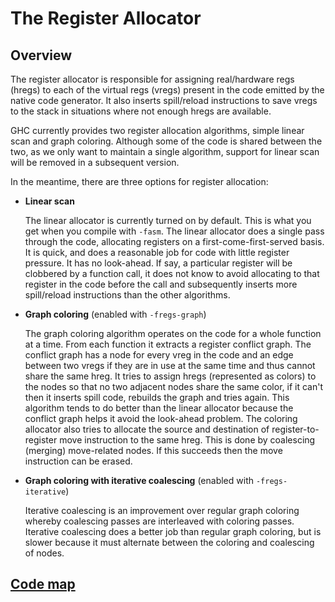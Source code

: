 # The Register Allocator


## Overview



The register allocator is responsible for assigning real/hardware regs (hregs) to each of the virtual regs (vregs) present in the code emitted by the native code generator. It also inserts spill/reload instructions to save vregs to the stack in situations where not enough hregs are available. 



GHC currently provides two register allocation algorithms, simple linear scan and graph coloring. Although some of the code is shared between the two, as we only want to maintain a single algorithm, support for linear scan will be removed in a subsequent version.



In the meantime, there are three options for register allocation:


- **Linear scan**

  The linear allocator is currently turned on by default. This is what you get when you compile with `-fasm`. The linear allocator does a single pass through the code, allocating registers on a first-come-first-served basis. It is quick, and does a reasonable job for code with little register pressure. It has no look-ahead. If say, a particular register will be clobbered by a function call, it does not know to avoid allocating to that register in the code before the call and subsequently inserts more spill/reload instructions than the other algorithms.

- **Graph coloring** (enabled with `-fregs-graph`)

  The graph coloring algorithm operates on the code for a whole function at a time. From each function it extracts a register conflict graph. The conflict graph has a node for every vreg in the code and an edge between two vregs if they are in use at the same time and thus cannot share the same hreg. It tries to assign hregs (represented as colors) to the nodes so that no two adjacent nodes share the same color, if it can't then it inserts spill code, rebuilds the graph and tries again. This algorithm tends to do better than the linear allocator because the conflict graph helps it avoid the look-ahead problem. The coloring allocator also tries to allocate the source and destination of register-to-register move instruction to the same hreg. This is done by coalescing (merging) move-related nodes. If this succeeds then the move instruction can be erased.

- **Graph coloring with iterative coalescing** (enabled with `-fregs-iterative`)

  Iterative coalescing is an improvement over regular graph coloring whereby coalescing passes are interleaved with coloring passes. Iterative coalescing does a better job than regular graph coloring, but is slower because it must alternate between the coloring and coalescing of nodes.

## [Code map](commentary/compiler/backends/ncg/register-allocator/code)


